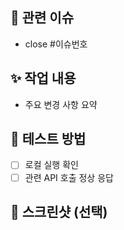 ## 📌 관련 이슈
- close #이슈번호

## ✨ 작업 내용
- 주요 변경 사항 요약

## 🧪 테스트 방법
- [ ] 로컬 실행 확인
- [ ] 관련 API 호출 정상 응답

## 📸 스크린샷 (선택)
